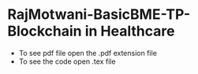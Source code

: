 # RajMotwani-BasicBME-TP-Blockchain in Healthcare
- To see pdf file open the .pdf extension file
- To see the code open .tex file
